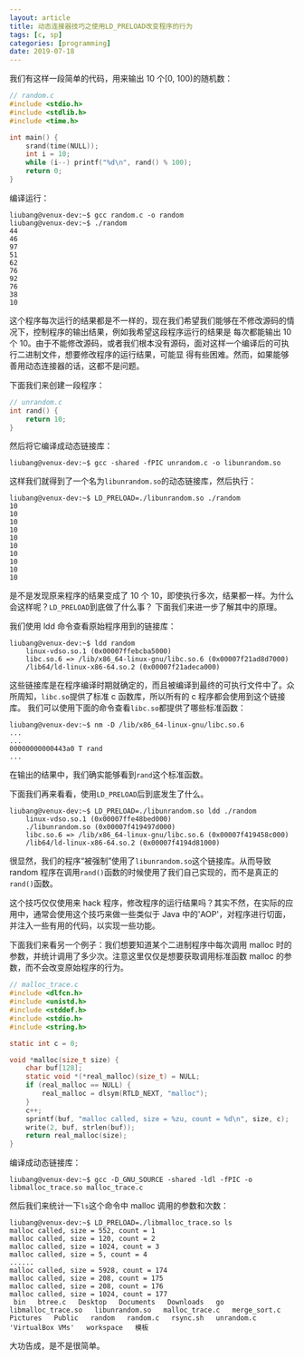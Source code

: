 ```yaml
---
layout: article
title: 动态连接器技巧之使用LD_PRELOAD改变程序的行为
tags: [c, sp]
categories: [programming]
date: 2019-07-18
---
```


我们有这样一段简单的代码，用来输出 10 个[0, 100)的随机数：

```c
// random.c
#include <stdio.h>
#include <stdlib.h>
#include <time.h>

int main() {
    srand(time(NULL));
    int i = 10;
    while (i--) printf("%d\n", rand() % 100);
    return 0;
}
```

编译运行：

```shell
liubang@venux-dev:~$ gcc random.c -o random
liubang@venux-dev:~$ ./random
44
46
97
51
62
76
92
76
38
10
```

这个程序每次运行的结果都是不一样的，现在我们希望我们能够在不修改源码的情况下，控制程序的输出结果，例如我希望这段程序运行的结果是
每次都能输出 10 个 10。由于不能修改源码，或者我们根本没有源码，面对这样一个编译后的可执行二进制文件，想要修改程序的运行结果，可能显
得有些困难。然而，如果能够善用动态连接器的话，这都不是问题。

下面我们来创建一段程序：

```c
// unrandom.c
int rand() {
    return 10;
}
```

然后将它编译成动态链接库：

```shell
liubang@venux-dev:~$ gcc -shared -fPIC unrandom.c -o libunrandom.so
```

这样我们就得到了一个名为`libunrandom.so`的动态链接库，然后执行：

```shell
liubang@venux-dev:~$ LD_PRELOAD=./libunrandom.so ./random
10
10
10
10
10
10
10
10
10
10
```

是不是发现原来程序的结果变成了 10 个 10，即使执行多次，结果都一样。为什么会这样呢？`LD_PRELOAD`到底做了什么事？
下面我们来进一步了解其中的原理。

我们使用 ldd 命令查看原始程序用到的链接库：

```shell
liubang@venux-dev:~$ ldd random
	linux-vdso.so.1 (0x00007ffebcba5000)
	libc.so.6 => /lib/x86_64-linux-gnu/libc.so.6 (0x00007f21ad8d7000)
	/lib64/ld-linux-x86-64.so.2 (0x00007f21adeca000)
```

这些链接库是在程序编译时期就确定的，而且被编译到最终的可执行文件中了。众所周知，`libc.so`提供了标准 c 函数库，所以所有的 c 程序都会使用到这个链接库。
我们可以使用下面的命令查看`libc.so`都提供了哪些标准函数：

```shell
liubang@venux-dev:~$ nm -D /lib/x86_64-linux-gnu/libc.so.6
...
...
00000000000443a0 T rand
...
```

在输出的结果中，我们确实能够看到`rand`这个标准函数。

下面我们再来看看，使用`LD_PRELOAD`后到底发生了什么。

```shell
liubang@venux-dev:~$ LD_PRELOAD=./libunrandom.so ldd ./random
	linux-vdso.so.1 (0x00007ffe48bed000)
	./libunrandom.so (0x00007f419497d000)
	libc.so.6 => /lib/x86_64-linux-gnu/libc.so.6 (0x00007f419458c000)
	/lib64/ld-linux-x86-64.so.2 (0x00007f4194d81000)
```

很显然，我们的程序“被强制”使用了`libunrandom.so`这个链接库。从而导致 random 程序在调用`rand()`函数的时候使用了我们自己实现的，而不是真正的`rand()`函数。

这个技巧仅仅使用来 hack 程序，修改程序的运行结果吗？其实不然，在实际的应用中，通常会使用这个技巧来做一些类似于 Java 中的'AOP'，对程序进行切面，并注入一些有用的代码，以实现一些功能。

下面我们来看另一个例子：我们想要知道某个二进制程序中每次调用 malloc 时的参数，并统计调用了多少次。注意这里仅仅是想要获取调用标准函数 malloc 的参数，而不会改变原始程序的行为。

```c
// malloc_trace.c
#include <dlfcn.h>
#include <unistd.h>
#include <stddef.h>
#include <stdio.h>
#include <string.h>

static int c = 0;

void *malloc(size_t size) {
    char buf[128];
    static void *(*real_malloc)(size_t) = NULL;
    if (real_malloc == NULL) {
        real_malloc = dlsym(RTLD_NEXT, "malloc");
    }
    c++;
    sprintf(buf, "malloc called, size = %zu, count = %d\n", size, c);
    write(2, buf, strlen(buf));
    return real_malloc(size);
}
```

编译成动态链接库：

```shell
liubang@venux-dev:~$ gcc -D_GNU_SOURCE -shared -ldl -fPIC -o libmalloc_trace.so malloc_trace.c
```

然后我们来统计一下`ls`这个命令中 malloc 调用的参数和次数：

```shell
liubang@venux-dev:~$ LD_PRELOAD=./libmalloc_trace.so ls
malloc called, size = 552, count = 1
malloc called, size = 120, count = 2
malloc called, size = 1024, count = 3
malloc called, size = 5, count = 4
......
malloc called, size = 5928, count = 174
malloc called, size = 208, count = 175
malloc called, size = 208, count = 176
malloc called, size = 1024, count = 177
 bin   btree.c   Desktop   Documents   Downloads   go   libmalloc_trace.so   libunrandom.so   malloc_trace.c   merge_sort.c   Pictures   Public   random   random.c   rsync.sh   unrandom.c  'VirtualBox VMs'   workspace   模板
```

大功告成，是不是很简单。
